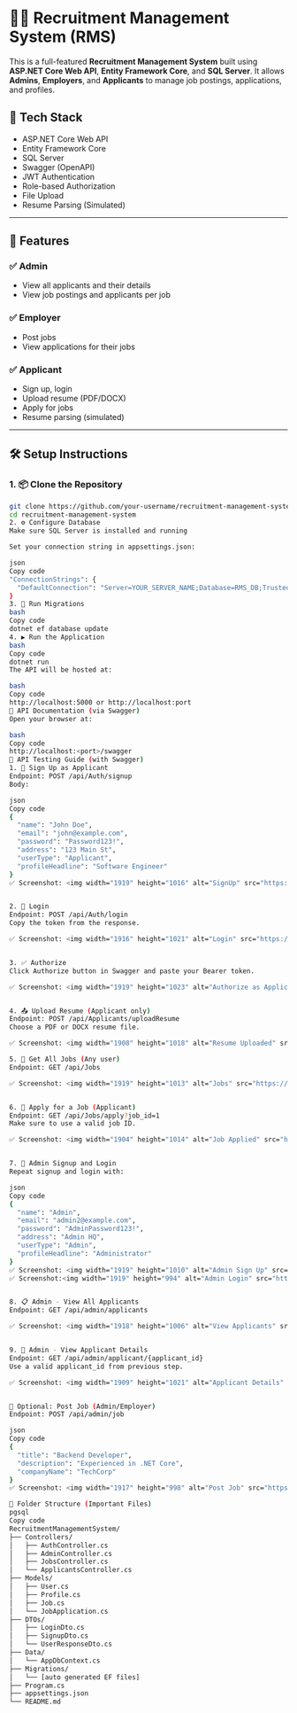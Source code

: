 # 🧑‍💼 Recruitment Management System (RMS)

This is a full-featured **Recruitment Management System** built using **ASP.NET Core Web API**, **Entity Framework Core**, and **SQL Server**. It allows **Admins**, **Employers**, and **Applicants** to manage job postings, applications, and profiles.

## 🔧 Tech Stack

- ASP.NET Core Web API 
- Entity Framework Core
- SQL Server
- Swagger (OpenAPI)
- JWT Authentication
- Role-based Authorization
- File Upload
- Resume Parsing (Simulated)

---

## 🚀 Features

### ✅ Admin
- View all applicants and their details
- View job postings and applicants per job

### ✅ Employer
- Post jobs
- View applications for their jobs

### ✅ Applicant
- Sign up, login
- Upload resume (PDF/DOCX)
- Apply for jobs
- Resume parsing (simulated)

---

## 🛠️ Setup Instructions

### 1. 📦 Clone the Repository
```bash
git clone https://github.com/your-username/recruitment-management-system.git
cd recruitment-management-system
2. ⚙️ Configure Database
Make sure SQL Server is installed and running

Set your connection string in appsettings.json:

json
Copy code
"ConnectionStrings": {
  "DefaultConnection": "Server=YOUR_SERVER_NAME;Database=RMS_DB;Trusted_Connection=True;"
}
3. 📄 Run Migrations
bash
Copy code
dotnet ef database update
4. ▶️ Run the Application
bash
Copy code
dotnet run
The API will be hosted at:

bash
Copy code
http://localhost:5000 or http://localhost:port
📘 API Documentation (via Swagger)
Open your browser at:

bash
Copy code
http://localhost:<port>/swagger
🧪 API Testing Guide (with Swagger)
1. 🔐 Sign Up as Applicant
Endpoint: POST /api/Auth/signup
Body:

json
Copy code
{
  "name": "John Doe",
  "email": "john@example.com",
  "password": "Password123!",
  "address": "123 Main St",
  "userType": "Applicant",
  "profileHeadline": "Software Engineer"
}
✅ Screenshot: <img width="1919" height="1016" alt="SignUp" src="https://github.com/user-attachments/assets/756bd7a7-339d-4548-814c-5af44c93bc75" />


2. 🔐 Login
Endpoint: POST /api/Auth/login
Copy the token from the response.

✅ Screenshot: <img width="1916" height="1021" alt="Login" src="https://github.com/user-attachments/assets/4c5e45d8-802f-4f27-98f6-5552185869e2" />


3. ✅ Authorize
Click Authorize button in Swagger and paste your Bearer token.

✅ Screenshot: <img width="1919" height="1023" alt="Authorize as Applicant" src="https://github.com/user-attachments/assets/7eb92330-9327-4dc7-8d14-f85f7863f173" />


4. 📤 Upload Resume (Applicant only)
Endpoint: POST /api/Applicants/uploadResume
Choose a PDF or DOCX resume file.

✅ Screenshot: <img width="1908" height="1018" alt="Resume Uploaded" src="https://github.com/user-attachments/assets/710ebf58-8955-4bf1-9394-17f260bdb50e" />

5. 📄 Get All Jobs (Any user)
Endpoint: GET /api/Jobs

✅ Screenshot: <img width="1919" height="1013" alt="Jobs" src="https://github.com/user-attachments/assets/a27dd308-e72f-4233-9c38-a1fa21c8cb2f" />


6. 📩 Apply for a Job (Applicant)
Endpoint: GET /api/Jobs/apply?job_id=1
Make sure to use a valid job ID.

✅ Screenshot: <img width="1904" height="1014" alt="Job Applied" src="https://github.com/user-attachments/assets/bbc6eac8-bfc6-4229-8056-ecbfa1114f89" />


7. 👑 Admin Signup and Login
Repeat signup and login with:

json
Copy code
{
  "name": "Admin",
  "email": "admin2@example.com",
  "password": "AdminPassword123!",
  "address": "Admin HQ",
  "userType": "Admin",
  "profileHeadline": "Administrator"
}
✅ Screenshot: <img width="1919" height="1010" alt="Admin Sign Up" src="https://github.com/user-attachments/assets/692713f3-a30a-4659-b3b9-3e808baa092a" />
✅ Screenshot:<img width="1919" height="994" alt="Admin Login" src="https://github.com/user-attachments/assets/2f434c54-a4d6-4dd8-be4f-31ee9b8002f1" />


8. 📋 Admin - View All Applicants
Endpoint: GET /api/admin/applicants

✅ Screenshot: <img width="1918" height="1006" alt="View Applicants" src="https://github.com/user-attachments/assets/a033fc7e-a805-42f6-a965-199af9bffe96" />


9. 👤 Admin - View Applicant Details
Endpoint: GET /api/admin/applicant/{applicant_id}
Use a valid applicant_id from previous step.

✅ Screenshot: <img width="1909" height="1021" alt="Applicant Details" src="https://github.com/user-attachments/assets/d2039d27-6316-4876-a8bc-71f857171e26" />


🔄 Optional: Post Job (Admin/Employer)
Endpoint: POST /api/admin/job

json
Copy code
{
  "title": "Backend Developer",
  "description": "Experienced in .NET Core",
  "companyName": "TechCorp"
}
✅ Screenshot: <img width="1917" height="998" alt="Post Job" src="https://github.com/user-attachments/assets/23e21829-460f-4878-bd51-930d7c96f65d" />

📂 Folder Structure (Important Files)
pgsql
Copy code
RecruitmentManagementSystem/
├── Controllers/
│   ├── AuthController.cs
│   ├── AdminController.cs
│   ├── JobsController.cs
│   └── ApplicantsController.cs
├── Models/
│   ├── User.cs
│   ├── Profile.cs
│   ├── Job.cs
│   └── JobApplication.cs
├── DTOs/
│   ├── LoginDto.cs
│   ├── SignupDto.cs
│   └── UserResponseDto.cs
├── Data/
│   └── AppDbContext.cs
├── Migrations/
│   └── [auto generated EF files]
├── Program.cs
├── appsettings.json
└── README.md
